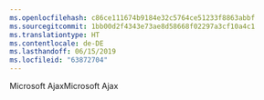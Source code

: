```yaml
---
ms.openlocfilehash: c86ce111674b9184e32c5764ce51233f8863abbf
ms.sourcegitcommit: 1bb00d2f4343e73ae8d58668f02297a3cf10a4c1
ms.translationtype: HT
ms.contentlocale: de-DE
ms.lasthandoff: 06/15/2019
ms.locfileid: "63872704"
---
```

<span data-ttu-id="55e6a-101">Microsoft Ajax</span><span class="sxs-lookup"><span data-stu-id="55e6a-101">Microsoft Ajax</span></span>
